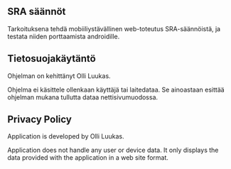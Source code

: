 ## SRA säännöt

Tarkoituksena tehdä mobiiliystävällinen web-toteutus SRA-säännöistä, ja testata niiden porttaamista androidille.

## Tietosuojakäytäntö

Ohjelman on kehittänyt Olli Luukas.

Ohjelma ei käsittele ollenkaan käyttäjä tai laitedataa. Se ainoastaan esittää ohjelman mukana tullutta dataa nettisivumuodossa.

## Privacy Policy

Application is developed by Olli Luukas.

Application does not handle any user or device data. It only displays the data provided with the application in a web site format.
